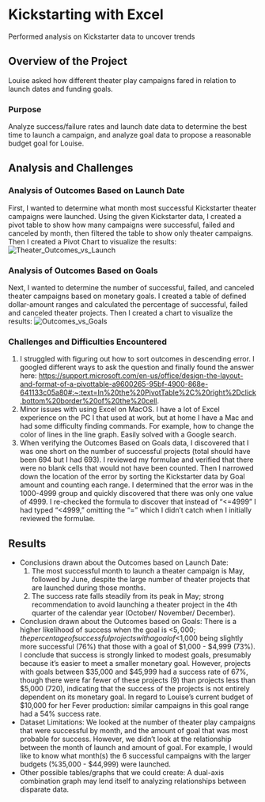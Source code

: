 # Kickstarting with Excel
Performed analysis on Kickstarter data to uncover trends
## Overview of the Project
Louise asked how different theater play campaigns fared in relation to launch dates and funding goals. 
### Purpose
Analyze success/failure rates and launch date data to determine the best time to launch a campaign, and analyze goal data to propose a reasonable budget goal for Louise. 
## Analysis and Challenges
### Analysis of Outcomes Based on Launch Date
First, I wanted to determine what month most successful Kickstarter theater campaigns were launched. Using the given Kickstarter data, I created a pivot table to show how many campaigns were successful, failed and canceled by month, then filtered the table to show only theater campaigns. Then I created a Pivot Chart to visualize the results: 
![Theater_Outcomes_vs_Launch](https://user-images.githubusercontent.com/97558998/154856656-22136404-8702-4ab4-ab2b-02376dc4c88d.png)
### Analysis of Outcomes Based on Goals
Next, I wanted to determine the number of successful, failed, and canceled theater campaigns based on monetary goals. I created a table of defined dollar-amount ranges and calculated the percentage of successful, failed and canceled theater projects. Then I created a chart to visualize the results:
![Outcomes_vs_Goals](https://user-images.githubusercontent.com/97558998/154857007-c989ebcd-3d7e-4cb7-b5d5-c2871799c18b.png)
### Challenges and Difficulties Encountered
1.	I struggled with figuring out how to sort outcomes in descending error. I googled different ways to ask the question and finally found the answer here: https://support.microsoft.com/en-us/office/design-the-layout-and-format-of-a-pivottable-a9600265-95bf-4900-868e-641133c05a80#:~:text=In%20the%20PivotTable%2C%20right%2Dclick,bottom%20border%20of%20the%20cell.
2.	Minor issues with using Excel on MacOS. I have a lot of Excel experience on the PC I that used at work, but at home I have a Mac and had some difficulty finding commands. For example, how to change the color of lines in the line graph. Easily solved with a Google search.
3.	When verifying the Outcomes Based on Goals data, I discovered that I was one short on the number of successful projects (total should have been 694 but I had 693). I reviewed my formulae and verified that there were no blank cells that would not have been counted. Then I narrowed down the location of the error by sorting the Kickstarter data by Goal amount and counting each range. I determined that the error was in the 1000-4999 group and quickly discovered that there was only one value of 4999. I re-checked the formula to discover that instead of “<=4999” I had typed “<4999,” omitting the “=” which I didn’t catch when I initially reviewed the formulae.
## Results
- Conclusions drawn about the Outcomes based on Launch Date:
  1. The most successful month to launch a theater campaign is May, followed by June, despite the large number of theater projects that are launched during those months.
  2. The success rate falls steadily from its peak in May; strong recommendation to avoid launching a theater project in the 4th quarter of the calendar year (October/ November/ December).
- Conclusion drawn about the Outcomes based on Goals: There is a higher likelihood of success when the goal is <$5,000; the percentage of successful projects with a goal of <$1,000 being slightly more successful (76%) that those with a goal of $1,000 - $4,999 (73%). I conclude that success is strongly linked to modest goals, presumably because it’s easier to meet a smaller monetary goal. However, projects with goals between $35,000 and $45,999 had a success rate of 67%, though there were far fewer of these projects (9) than projects less than $5,000 (720), indicating that the success of the projects is not entirely dependent on its monetary goal. In regard to Louise’s current budget of $10,000 for her Fever production: similar campaigns in this goal range had a 54% success rate.
- Dataset Limitations: We looked at the number of theater play campaigns that were successful by month, and the amount of goal that was most probable for success. However, we didn’t look at the relationship between the month of launch and amount of goal. For example, I would like to know what month(s) the 6 successful campaigns with the larger budgets (%35,000 - $44,999) were launched.
- Other possible tables/graphs that we could create: A dual-axis combination graph may lend itself to analyzing relationships between disparate data.
